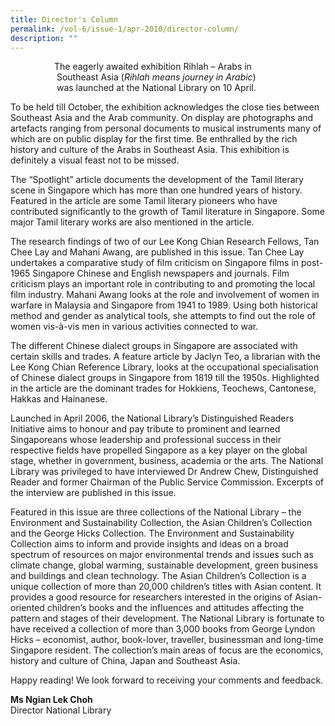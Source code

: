 ```yaml
---
title: Director's Column
permalink: /vol-6/issue-1/apr-2010/director-column/
description: ""
---
```

&emsp;&emsp;&emsp;&emsp;&emsp;The eagerly awaited exhibition Rihlah – Arabs in<br>&emsp;&emsp;&emsp;&emsp;&emsp; Southeast Asia (*Rihlah means journey in Arabic*)<br>&emsp;&emsp;&emsp;&emsp;&emsp; was launched at the National Library on 10 April.

To be held till October, the exhibition acknowledges the close ties between Southeast Asia and the Arab community. On display are photographs and artefacts ranging from personal documents to musical instruments many of which are on public display for the first time. Be enthralled by the rich history and culture of the Arabs in Southeast Asia. This exhibition is definitely a visual feast not to be missed.

The “Spotlight” article documents the development of the Tamil literary scene in Singapore which has more than one hundred years of history. Featured in the article are some Tamil literary pioneers who have contributed significantly to the growth of Tamil literature in Singapore. Some major Tamil literary works are also mentioned in the article.

The research findings of two of our Lee Kong Chian Research Fellows, Tan Chee Lay and Mahani Awang, are published in this issue. Tan Chee Lay undertakes a comparative study of film criticism on Singapore films in post-1965 Singapore Chinese and English newspapers and journals. Film criticism plays an important role in contributing to and promoting the local film industry. Mahani Awang looks at the role and involvement of women in warfare in Malaysia and Singapore from 1941 to 1989. Using both historical method and gender as analytical tools, she attempts to find out the role of women vis-à-vis men in various activities connected to war.

The different Chinese dialect groups in Singapore are associated with certain skills and trades. A feature article by Jaclyn Teo, a librarian with the Lee Kong Chian Reference Library, looks at the occupational specialisation of Chinese dialect groups in Singapore from 1819 till the 1950s. Highlighted in the article are the dominant trades for Hokkiens, Teochews, Cantonese, Hakkas and Hainanese.

Launched in April 2006, the National Library’s Distinguished Readers Initiative aims to honour and pay tribute to prominent and learned Singaporeans whose leadership and professional success in their respective fields have propelled Singapore as a key player on the global stage, whether in government, business, academia or the arts. The National Library was privileged to have interviewed Dr Andrew Chew, Distinguished Reader and former Chairman of the Public Service Commission. Excerpts of the interview are published in this issue.

Featured in this issue are three collections of the National Library – the Environment and Sustainability Collection, the Asian Children’s Collection and the George Hicks Collection. The Environment and Sustainability Collection aims to inform and provide insights and ideas on a broad spectrum of resources on major environmental trends and issues such as climate change, global warming, sustainable development, green business and buildings and clean technology. The Asian Children’s Collection is a unique collection of more than 20,000 children’s titles with Asian content. It provides a good resource for researchers interested in the origins of Asian-oriented children’s books and the influences and attitudes affecting the pattern and stages of their development. The National Library is fortunate to have received a collection of more than 3,000 books from George Lyndon Hicks – economist, author, book-lover, traveller, businessman and long-time Singapore resident. The collection’s main areas of focus are the economics, history and culture of China, Japan and Southeast Asia.

Happy reading! We look forward to receiving your comments and feedback.

<b>Ms Ngian Lek Choh</b><br> Director National Library











